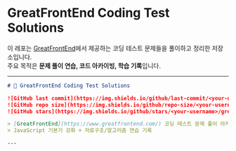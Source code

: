 # GreatFrontEnd Coding Test Solutions

이 레포는 [GreatFrontEnd](https://www.greatfrontend.com/)에서 제공하는 코딩 테스트 문제들을 풀이하고 정리한 저장소입니다.  
주요 목적은 **문제 풀이 연습, 코드 아카이빙, 학습 기록**입니다.

---


```md
# 🚀 GreatFrontEnd Coding Test Solutions

![GitHub last commit](https://img.shields.io/github/last-commit/<your-username>/greatfrontend-solutions)
![GitHub repo size](https://img.shields.io/github/repo-size/<your-username>/greatfrontend-solutions)
![GitHub stars](https://img.shields.io/github/stars/<your-username>/greatfrontend-solutions?style=social)

> [GreatFrontEnd](https://www.greatfrontend.com/) 코딩 테스트 문제 풀이 아카이브 ✨  
> JavaScript 기본기 강화 + 자료구조/알고리즘 연습 기록  

---
